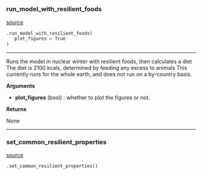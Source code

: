 #


### run_model_with_resilient_foods
[source](https://github.com/allfed/allfed-integrated-model/blob/master/src/scenarios/run_model_with_resilient_foods.py/#L11)
```python
.run_model_with_resilient_foods(
   plot_figures = True
)
```

---
Runs the model in nuclear winter with resilient foods, then calculates a diet
The diet is 2100 kcals, determined by feeding any excess to animals
This currently runs for the whole earth, and does not run on a by-country
basis.


**Arguments**

* **plot_figures** (bool) : whether to plot the figures or not.


**Returns**

None

----


### set_common_resilient_properties
[source](https://github.com/allfed/allfed-integrated-model/blob/master/src/scenarios/run_model_with_resilient_foods.py/#L138)
```python
.set_common_resilient_properties()
```


